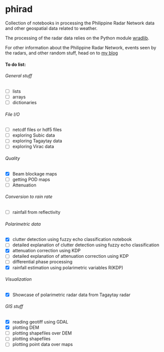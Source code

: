 # phirad

Collection of notebooks in processing the Philippine Radar Network data and other geospatial data related to weather.

The processing of the radar data relies on the Python module [wradlib](https://github.com/wradlib/wradlib).

For other information about the Philippine Radar Network, events seen by the radars, and other random stuff, head on to [my blog](philippineradarnetwork.wordpress.com)

#### To do list:

###### General stuff
- [ ] lists
- [ ] arrays
- [ ] dictionaries

###### File I/O
- [ ] netcdf files or hdf5 files
- [ ] exploring Subic data
- [ ] exploring Tagaytay data
- [ ] exploring Virac data

###### Quality
- [x] Beam blockage maps
- [ ] getting POD maps
- [ ] Attenuation

###### Conversion to rain rate
- [ ] rainfall from reflectivity

###### Polarimetric data
- [x] clutter detection using fuzzy echo classification notebook
- [ ] detailed explanation of clutter detection using fuzzy echo classification
- [x] attenuation correction using KDP
- [ ] detailed explanation of attenuation correction using KDP
- [ ] differential phase processing
- [x] rainfall estimation using polarimetric variables R(KDP)

###### Visualization
- [x] Showcase of polarimetric radar data from Tagaytay radar

###### GIS stuff
- [x] reading geotiff using GDAL
- [x] plotting DEM
- [ ] plotting shapefiles over DEM
- [ ] plotting shapefiles
- [ ] plotting point data over maps
